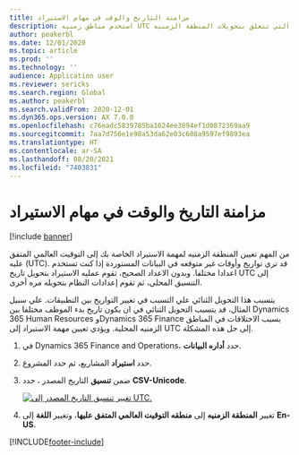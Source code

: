 ```yaml
---
title: مزامنة التاريخ والوقت في مهام الاستيراد
description: استخدم مناطق زمنيه UTC في استيراد المهام لتجنب المشكلات التي تتعلق بتحويلات المنطقة الزمنيه.
author: peakerbl
ms.date: 12/01/2020
ms.topic: article
ms.prod: ''
ms.technology: ''
audience: Application user
ms.reviewer: sericks
ms.search.region: Global
ms.author: peakerbl
ms.search.validFrom: 2020-12-01
ms.dyn365.ops.version: AX 7.0.0
ms.openlocfilehash: c76eadc5839785ba1624ee3894ef1d0872369aa9
ms.sourcegitcommit: 7aa7d756e1e98a53da62e03c608a9597ef9893ea
ms.translationtype: HT
ms.contentlocale: ar-SA
ms.lasthandoff: 08/20/2021
ms.locfileid: "7403831"
---
```

# <a name="synchronize-date-and-time-in-import-jobs"></a>مزامنة التاريخ والوقت في مهام الاستيراد

[!include [banner](../includes/banner.md)]

من المهم تعيين المنطقة الزمنيه لمهمة الاستيراد الخاصة بك إلى التوقيت العالمي المتفق عليه (UTC). قد تري تواريخ وأوقات غير متوقعه في البيانات المستوردة إذا كنت تستخدم اعدادا مختلفا. وبدون الاعداد الصحيح، تقوم عمليه الاستيراد بتحويل تاريخ UTC إلى التنسيق المحلي، ثم تقوم إعدادات النظام بتحويله مره أخرى.

يتسبب هذا التحويل الثنائي علي التسبب في تغيير التواريخ بين التطبيقات. علي سبيل المثال، قد يتسبب التحويل الثنائي في ان يكون تاريخ بدء الموظف مختلفا بين Dynamics 365 Human Resources وDynamics 365 Finance بسبب الاختلافات في المناطق الزمنيه المحلية. ويؤدي تعيين مهمة الاستيراد إلى UTC إلى حل هذه المشكلة.

1. في Dynamics 365 Finance and Operations، حدد **أداره البيانات**.

2. حدد **استيراد** المشاريع، ثم حدد المشروع.

3. ضمن **تنسيق** التاريخ المصدر ، حدد **CSV-Unicode**.

   [![تغيير تنسيق التاريخ المصدر إلى UTC.](./media/data-source-date-format.png)](./media/data-source-date-format.png)

4. تغيير **المنطقة الزمنيه** إلى **منطقه التوقيت العالمي المتفق عليها**، وتغيير **اللغة** إلى **En-US**.




[!INCLUDE[footer-include](../../../includes/footer-banner.md)]
